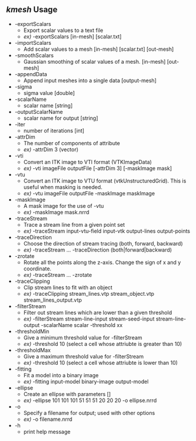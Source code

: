 ## *kmesh* Usage
* -exportScalars
	* Export scalar values to a text file
	* *ex)* -exportScalars [in-mesh] [scalar.txt]
* -importScalars
	* Add scalar values to a mesh [in-mesh] [scalar.txt] [out-mesh]
* -smoothScalars
	* Gaussian smoothing of scalar values of a mesh. [in-mesh] [out-mesh]
* -appendData
	* Append input meshes into a single data [output-mesh]
* -sigma
	* sigma value [double]
* -scalarName
	* scalar name [string]
* -outputScalarName
	* scalar name for output [string]
* -iter
	* number of iterations [int]
* -attrDim
	* The number of components of attribute
	* *ex)* -attrDim 3 (vector)
* -vti
	* Convert an ITK image to VTI format (VTKImageData)
	* *ex)* -vti imageFile outputFile [-attrDim 3] [-maskImage mask]
* -vtu
	* Convert an ITK image to VTU format (vtkUnstructuredGrid). This is useful when masking is needed.
	* *ex)* -vtu imageFile outputFile -maskImage maskImage
* -maskImage
	* A mask image for the use of -vtu
	* *ex)* -maskImage mask.nrrd
* -traceStream
	* Trace a stream line from a given point set
	* *ex)* -traceStream input-vtu-field input-vtk output-lines output-points
* -traceDirection
	* Choose the direction of stream tracing (both, forward, backward)
	* *ex)* -traceStream ... -traceDirection (both|forward|backward)
* -zrotate
	* Rotate all the points along the z-axis. Change the sign of x and y coordinate.
	* *ex)* -traceStream ... -zrotate
* -traceClipping
	* Clip stream lines to fit with an object
	* *ex)* -traceClipping stream_lines.vtp stream_object.vtp stream_lines_output.vtp
* -filterStream
	* Filter out stream lines which are lower than a given threshold
	* *ex)* -filterStream stream-line-input stream-seed-input stream-line-output -scalarName scalar -threshold xx
* -thresholdMin
	* Give a minimum threshold value for -filterStream
	* *ex)* -threshold 10 (select a cell whose attriubte is greater than 10)
* -thresholdMax
	* Give a maximum threshold value for -filterStream
	* *ex)* -threshold 10 (select a cell whose attriubte is lower than 10)
* -fitting
	* Fit a model into a binary image
	* *ex)* -fitting input-model binary-image output-model
* -ellipse
	* Create an ellipse with parameters []
	* *ex)* -ellipse 101 101 101 51 51 51 20 20 20 -o ellipse.nrrd
* -o
	* Specify a filename for output; used with other options
	* *ex)* -o filename.nrrd
* -h
	* print help message
